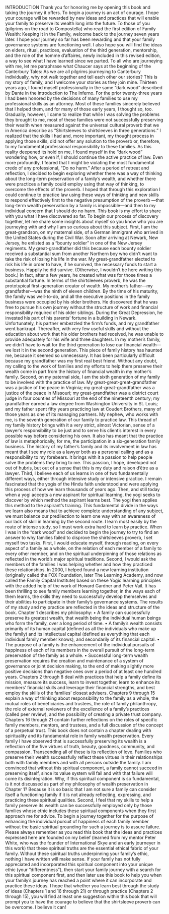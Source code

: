 INTRODUCTION 
Thank you for honoring me by opening this book and taking the journey it offers. To begin a journey is an act of courage. I hope your courage will be rewarded by new ideas and practices that will enable your family to preserve its wealth long into the future. To those of you (pilgrims on the road to Compostella) who read the first edition of Family Wealth: Keeping It in the Family, welcome back to the journey seven years later. I hope your journey so far has been rewarding and that your family governance systems are functioning well. I also hope you will find the ideas on elders, ritual, practices, evaluation of the third generation, mentorship, and the role of the homme d’affaires, newly included in this revised edition, a way to see what I have learned since we parted. To all who are journeying with me, let me paraphrase what Chaucer says at the beginning of the Canterbury Tales: As we are all pilgrims journeying to Canterbury individually, why not walk together and tell each other our stories? This is my story of family, and I welcome your stories as they join mine. Thirteen years ago, I found myself professionally in the same “dark wood” described by Dante in the introduction to The Inferno. For the prior twenty-three years I had been honored by the decisions of many families to use my professional skills as an attorney. Most of these families sincerely believed that I helped them, and for many of those early years, I thought so, too. Gradually, however, I came to realize that while I was solving the problems they brought to me, most of these families were not successfully preserving their wealth when measured against the universal cultural proverb that we in America describe as “Shirtsleeves to shirtsleeves in three generations.” I realized that the skills I had and, more important, my thought process in applying those skills, did not offer any solution to the proverb or, therefore, to my fundamental professional responsibility to these families. As this reality deepened its hold on me, I found myself in the “dark wood” wondering how, or even if, I should continue the active practice of law. Even more profoundly, I feared that I might be violating the most fundamental credo of any professional, “Do no harm.” 
After a period of retreat and reflection, I decided to begin exploring whether there was a way of thinking about the long-term preservation of a family’s wealth, and whether there were practices a family could employ using that way of thinking, to overcome the effects of the proverb. I hoped that through this exploration I could continue to practice law using these ways of thinking and new skills to respond effectively first to the negative presumption of the proverb —that long-term wealth preservation by a family is impossible—and then to my individual concern that I should do no harm. This book is my effort to share with you what I have discovered so far. To begin our process of discovery together, let me share some insights about myself so you know who you are journeying with and why I am so curious about this subject. First, I am the great-grandson, on my maternal side, of a German immigrant who arrived in the United States during the Civil War. Soon after arriving at Newark, New Jersey, he enlisted as a “bounty soldier” in one of the New Jersey regiments. My great-grandfather did this because each bounty soldier received a substantial sum from another Northern boy who didn’t want to take the risk of losing his life in the war. My great-grandfather elected to risk his life in order to have, if he survived, the necessary funds to start a business. Happily he did survive. (Otherwise, I wouldn’t be here writing this book.) In fact, after a few years, he created what was for those times a substantial fortune. In terms of the shirtsleeves proverb, he was the prototypical first-generation creator of wealth. My mother’s father—my grandfather—was the ninth of eleven children. By the time of his maturity, the family was well-to-do, and all the executive positions in the family business were occupied by his older brothers. He discovered that he was free to pursue his own journey without the structure of work and financial responsibility required of his older siblings. During the Great Depression, he invested his part of his parents’ fortune in a building in Newark. Unfortunately, his partner embezzled the firm’s funds, and my grandfather went bankrupt. Thereafter, with very few useful skills and without the education about work that his older brothers had received, he was unable to provide adequately for his wife and three daughters. In my mother’s family, we didn’t have to wait for the third generation to lose our financial wealth—we lost it in the second generation. This piece of family history has haunted me, because it seemed so unnecessary. It has been particularly difficult because my grandfather was my first real best friend. Without any doubt, my calling to the work of families and my efforts to help them preserve their wealth come in part from the history of financial wealth in my mother’s family. Second, on my paternal side, I am the sixth generation of my family to be involved with the practice of law. My great-great-great-grandfather was a justice of the peace in Virginia; my great-great-grandfather was a justice of the peace in Missouri; my great-grandfather was a district court judge in four counties of Missouri at the end of the nineteenth century; my grandfather earned a law degree from Washington University in St. Louis; and my father spent fifty years practicing law at Coudert Brothers, many of those years as one of its managing partners. My nephew, who works with me, is the seventh generation of our family to practice law. This thread of my family history brings with it a very strict, almost Victorian, sense of a lawyer’s responsibility to be just and to serve his client’s interest in every possible way before considering his own. It also has meant that the practice of law is metaphorically, for me, the participation in a six-generation family business. The history of my father’s family and its involvement in law has meant that I see my role as a lawyer both as a personal calling and as a responsibility to my forebears. It brings with it a passion to help people solve the problems they bring to me. This passion, I hope, developed not out of hubris, but out of a sense that this is my duty and raison d’être as a lawyer. Third, I believe each of us learns in one of two fundamentally different ways, either through intensive study or intensive practice. I remain fascinated that the yogis of the Hindu faith understood and were applying this process of how we learn thousands of years ago. Then, and still today when a yogi accepts a new aspirant for spiritual learning, the yogi seeks to discover by which method the aspirant learns best. The yogi then applies this method to the aspirant’s training. This fundamental divide in the ways we learn also means that to achieve complete understanding of any subject, we must balance our predilection to learn one way with an awareness of our lack of skill in learning by the second route. I learn most easily by the route of intense study, so I must work extra hard to learn by practice. When I was in the “dark wood” and decided to begin the journey to try to find an answer to why families failed to disprove the shirtsleeves proverb, I set myself two tasks. First, I would educate myself, through reading, on every aspect of a family as a whole, on the relation of each member of a family to every other member, and on the spiritual underpinning of those relations as reflected in the world’s major spiritual traditions. Second, I would ask the members of the families I was helping whether and how they practiced these relationships. In 2000, I helped found a new learning institution (originally called the FOX Foundation, later The Learning Academy, and now called the Family Capital Institute) based on these Yogic learning principles with the added help of the work of Howard Gardner and Peter Vail. It has been thrilling to see family members learning together, in the ways each of them learns, the skills they need to successfully develop themselves and their abilities to participate in their family’s governance systems. The results of my study and my practice are reflected in the ideas and structure of the book. Chapter 1 describes my philosophy: • A family can successfully preserve its greatest wealth, that wealth being the individual human beings who form the family, over a long period of time. • A family’s wealth consists primarily of its human capital (defined as all the individuals who make up the family) and its intellectual capital (defined as everything that each individual family member knows), and secondarily of its financial capital. • The purpose of a family is the enhancement of the individual pursuits of happiness of each of its members in the overall pursuit of the long-term preservation of the family as a whole. • Successful long-term wealth preservation requires the creation and maintenance of a system of governance or joint decision making, to the end of making slightly more positive decisions than negative ones over a period of at least one hundred years. Chapters 2 through 8 deal with practices that help a family define its mission, measure its success, learn to invest together, learn to enhance its members’ financial skills and leverage their financial strengths, and best employ the skills of the families’ closest advisers. Chapters 9 through 15 explain a way of thinking about responsibility to the family as a whole, the mutual roles of beneficiaries and trustees, the role of family philanthropy, the role of external reviewers of the excellence of a family’s practices (called peer review), and the possibility of creating a private trust company. Chapters 16 through 21 contain further reflections on the roles of specific family members, mentors, and trustees, and a full discussion of the concept of a perpetual trust. This book does not contain a chapter dealing with spirituality and its fundamental role in family wealth preservation. Every family I have observed that is successfully preserving its wealth is a reflection of the five virtues of truth, beauty, goodness, community, and compassion. Transcending all of these is its reflection of love. Families who preserve their wealth successfully reflect these virtues in their relationships both with family members and with all persons outside the family. I am convinced that without this spiritual component, a family cannot succeed in preserving itself, since its value system will fail and with that failure will come its disintegration. Why, if this spiritual component is so fundamental, is it not discussed as part of my philosophy of wealth preservation in Chapter 1? Because it is so basic that I am not sure a family can consider itself a functioning family if it is not already reflecting, expressing, and practicing these spiritual qualities. Second, I feel that my skills to help a family preserve its wealth can be successfully employed only by those families whose ethic includes these spiritual components when they first approach me for advice. To begin a journey together for the purpose of enhancing the individual pursuit of happiness of each family member without the basic spiritual grounding for such a journey is to assure failure. Please always remember as you read this book that the ideas and practices expressed here are founded on my belief (learned from my mentor Peter White, who was the founder of International Skye and an early journeyer in this work) that these spiritual truths are the essential ethical fabric of your family. Without these spiritual truths underpinning your family’s ethic, nothing I have written will make sense. If your family has not fully appreciated and incorporated this spiritual component into your unique ethic (your “differentness”), then start your family journey with a search for this spiritual component first, and then later use this book to help you when your family’s journey has reached a point where it can incorporate and practice these ideas. I hope that whether you learn best through the study of ideas (Chapters 1 and 16 through 21) or through practice (Chapters 2 through 15), you will find at least one suggestion within this book that will prompt you to have the courage to believe that the shirtsleeve proverb can be overcome. I believe it can!
